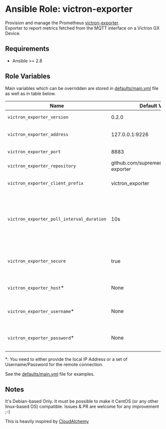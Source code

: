 # Ansible Role: victron-exporter

Provision and manage the Prometheus [victron-exporter](https://github.com/suprememoocow/victron-exporter).  
Exporter to report metrics fetched from the MQTT interface on a Victron GX Device.

## Requirements

- Ansible >= 2.8

## Role Variables

Main variables which can be overridden are stored in [defaults/main.yml](defaults/main.yml) file as well as in table below.

| Name           | Default Value | Description                        |
| -------------- | ------------- | -----------------------------------|
| `victron_exporter_version` | 0.2.0 | Victron Exporter version to install |
| `victron_exporter_address` | 127.0.0.1:9226 | Address on which victron-exporter listens |
| `victron_exporter_port` | 8883 | MQTT Port on the GX Device |
| `victron_exporter_repository ` | github.com/suprememoocow/victron-exporter | github link to the source code |
| `victron_exporter_client_prefix` | victron_exporter | Default prefix for exported metrics |
| `victron_exporter_poll_interval_duration` | 10s | Must be a duration. Waiting periods between the exporter communications with the GX Device |
| `victron_exporter_secure` | true | Whether to use the Secure (SSL) Version of the MQTT protocol |
| `victron_exporter_host`\* | None | IP Address of the local GX Device |
| `victron_exporter_username`\* | None | Username for the remote Victron MQTT Service |
| `victron_exporter_password`\* | None | Password for the remote Victron MQTT Service |


\*: You need to either provide the local IP Address or a set of Username/Password for the remote connection.

See the [defaults/main.yml](defaults/main.yml) file for examples.


## Notes

It's Debian-based Only.
It must be possible to make it CentOS (or any other linux-based OS) compatible.
Issues & PR are welcome for any improvement ;-)

This is heavily inspired by [CloudAlchemy]('https://github.com/cloudalchemy/')
